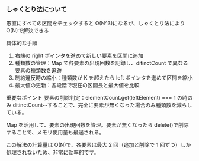 ### しゃくとり法について

愚直にすべての区間をチェックすると O(N^3)になるが、しゃくとり法により O(N)で解決できる

具体的な手順

1. 右端の right ポインタを進めて新しい要素を区間に追加
2. 種類数の管理：Map で各要素の出現回数を記録し、ditinctCount で異なる要素の種類数を追跡
3. 制約違反時の縮小：種類数が K を超えたら left ポインタを進めて区間を縮小
4. 最大値の更新：各段階で現在の区間長と最大値を比較

重要なポイント
要素の削除判定：elementCount.get(leftElement) === 1 の時のみ ditinctCount--することで、完全に要素が無くなった場合のみ種類数を減らしている。

Map を活用して、要素の出現回数を管理。要素が無くなったら delete()で削除することで、メモリ使用量も最適される。

この解法の計算量は O(N)で、各要素は最大 2 回（追加と削除で 1 回ずつ）しか処理されないため、非常に効率的です。
